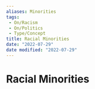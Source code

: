 ```yaml
---
aliases: Minorities
tags:
 - On/Racism
 - On/Politics
 - Type/Concept
title: Racial Minorities
date: "2022-07-29"
date modified: "2022-07-29"
---
```


# Racial Minorities
